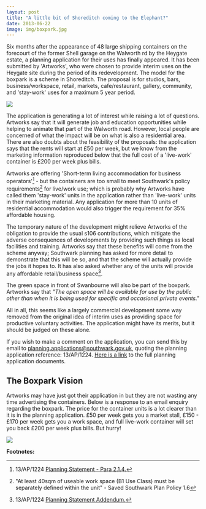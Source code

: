 ```yaml
---
layout: post
title: "A little bit of Shoreditch coming to the Elephant?"
date: 2013-06-22
image: img/boxpark.jpg
---
```

Six months after the appearance of 48 large shipping containers on the forecourt of the former Shell garage on the Walworth rd by the Heygate estate, a planning application for their uses has finally appeared. It has been submitted by 'Artworks', who were chosen to provide interim uses on the Heygate site during the period of its redevelopment. The model for the boxpark is a scheme in Shoreditch. The proposal is for studios, bars, business/workspace, retail, markets, cafe/restaurant, gallery, community, and 'stay-work' uses for a maximum 5 year period.

![](https://www.elephantandcastle.org.uk/files/251.img.jpg?20140331085433)

The application is generating a lot of interest while raising a lot of questions. Artworks say that it will generate job and education opportunities while helping to animate that part of the Walworth road. However, local people are concerned of what the impact will be on what is also a residential area. There are also doubts about the feasibility of the proposals: the application says that the rents will start at £50 per week, but we know from the marketing information reproduced below that the full cost of a 'live-work' container is £200 per week plus bills.


Artworks are offering 'Short-term living accommodation for business operators'[^3] - but the containers are too small to meet Southwark's policy requirements[^1] for live/work use; which is probably why Artworks have called them 'stay-work' units in the application rather than 'live-work' units in their marketing material. Any application for more than 10 units of residential accommodation would also trigger the requirement for 35% affordable housing.


The temporary nature of the development might relieve Artworks of the obligation to provide the usual s106 contributions, which mitigate the adverse consequences of developments by providing such things as local facilities and training. Artworks say that these benefits will come from the scheme anyway; Southwark planning has asked for more detail to demonstrate that this will be so, and that the scheme will actually provide the jobs it hopes to. It has also asked whether any of the units will provide any affordable retail/business space[^2].

The green space in front of Swanbourne will also be part of the boxpark. Artworks say that _"The open space will be available for use by the public other than when it is being used for specific and occasional private events."_ 


All in all, this seems like a largely commercial development some way removed from the original idea of interim uses as providing space for productive voluntary activities. The application might have its merits, but it should be judged on these alone.

If you wish to make a comment on the application, you can send this by email to planning.applications@southwark.gov.uk, quoting the planning application reference: 13/AP/1224. [Here is a link](https://planningonline.southwark.gov.uk/AcolNetCGI.exe?ACTION=UNWRAP&RIPNAME=Root.PgeResultDetail&TheSystemkey=9549395) to the full planning application documents.

## The Boxpark Vision
Artworks may have just got their application in but they are not wasting any time advertising the containers. Below is a response to an email enquiry regarding the boxpark. The price for the container units is a lot clearer than it is in the planning application. £50 per week gets you a market stall, £150 - £170 per week gets you a work space, and full live-work container will set you back £200 per week plus bills. But hurry! 

![](https://crappistmartin.github.io/images/ArtworksEmail.png)

__Footnotes:__

[^1]: "At least 40sqm of useable work space (B1 Use Class) must be separately defined within the unit" - Saved Southwark 
Plan Policy 1.6 

[^2]: 13/AP/1224 <a href="https://planningonline.southwark.gov.uk/DocsOnline/Documents/299967_1.pdf">Planning Statement Addendum.

[^3]: 13/AP/1224 <a href="https://planningonline.southwark.gov.uk/DocsOnline/Documents/299966_1.pdf">Planning Statement - Para 2.1.4.


